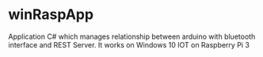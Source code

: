 # winRaspApp
Application C# which manages relationship between arduino with bluetooth interface and REST Server. It works on Windows 10 IOT on Raspberry Pi 3
